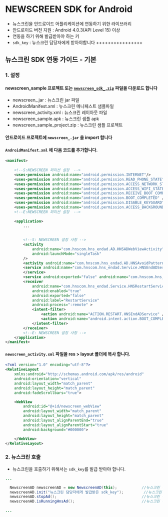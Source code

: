 # NEWSCREEN SDK for Android

* 뉴스크린을 안드로이드 어플리케이션에 연동하기 위한 라이브러리
* 안드로이드 버전 지원 : Android 4.0.3(API Level 15) 이상
* 연동을 하기 위해 발급받아야 하는 키
* `sdk_key` : 뉴스크린 담당자에게 받아야합니다 ++++++++++++++++


## 뉴스크린 SDK 연동 가이드 - 기본

### 1. 설정

#### newscreen_sample 프로젝트 또는 [`newscreen_sdk_.zip`](https://github.com/HNSCommunication/docs/raw/master/newscreen_sdk_1.0.zip) 파일을 다운로드 합니다
- newscreen_.jar : 뉴스크린 jar 파일
- AndroidManifest.xml : 뉴스크린 메니페스트 샘플파일
- newscreen_activity.xml : 뉴스크린 레이아웃 파일
- newscreen_sample.apk : 뉴스크린 샘플 apk
- newscreen_sample_project.zip : 뉴스크린 샘플 프로젝트
  

#### 안드로이드 프로젝트에 `newscreen_.jar` 을 import 합니다

#### `AndroidManifest.xml` 에 다음 코드를 추가합니다.
```Xml
<manifest>
  
    <!--S:NEWSCREEN 퍼미션 설정  -->
    <uses-permission android:name="android.permission.INTERNET"/>
    <uses-permission android:name="android.permission.READ_PHONE_STATE"/>
    <uses-permission android:name="android.permission.ACCESS_NETWORK_STATE"/>
    <uses-permission android:name="android.permission.ACCESS_WIFI_STATE" />
    <uses-permission android:name="android.permission.RECEIVE_BOOT_COMPLETED" />
    <uses-permission android:name="android.permission.BOOT_COMPLETED" />
    <uses-permission android:name="android.permission.DISABLE_KEYGUARD" />
    <uses-permission android:name="android.permission.ACCESS_BACKGROUND_SERVICE" />
    <!--E:NEWSCREEN 퍼미션 설정  -->
    
    <application>
        ...
        
  
        <!--S: NEWSCREEN 설정 사항 -->
        <activity
            android:name="com.hnscom.hns_endad.AD.HNSADWebViewActivity"
            android:launchMode="singleTask"
        />
        <activity android:name="com.hnscom.hns_endad.AD.HNSAvoidPatternActivity" />
        <service android:name="com.hnscom.hns_endad.Service.HNSEndADService">
        </service>
        <service android:exported="false" android:name="com.hnscom.hns_endad.Service.HNSForeGroundService" android:process=":locker" />
        <receiver
            android:name="com.hnscom.hns_endad.Service.HNSRestartService"
            android:enabled="true"
            android:exported="false"
            android:label="RestartService"
            android:process=":remote" >
            <intent-filter>
                <action android:name="ACTION.RESTART.HNSEndADService" />
                <action android:name="android.intent.action.BOOT_COMPLETED" />
            </intent-filter>
        </receiver>
        <!--E: NEWSCREEN 설정 사항 -->
    </application>
</manifest>
```

#### `newscreen_activity.xml` 파일을 res > layout 폴더에 복사 합니다.
```Xml
<?xml version="1.0" encoding="utf-8"?>
<RelativeLayout
    xmlns:android="http://schemas.android.com/apk/res/android"
    android:orientation="vertical"
    android:layout_width="match_parent"
    android:layout_height="match_parent"
    android:fadeScrollbars="true">

    <WebView
        android:id="@+id/newscreen_webView"
        android:layout_width="match_parent"
        android:layout_height="match_parent"
        android:layout_alignParentEnd="true"
        android:layout_alignParentStart="true"
        android:background="#000000">

    </WebView>
</RelativeLayout>

```

### 2. 뉴스크린 호출
- 뉴스크린을 호출하기 위해서는 `sdk_key`를 발급 받아야 합니다.

```Java
...

  NewscreenAD newscreenAD = new NewscreenAD(this);           //뉴스크린 정의
  newscreenAD.init("뉴스크린 담당자에게 발급받은 sdk_key");         //뉴스크린 시작
  newscreenAD.stopAd();                                      //뉴스크린 종료
  newscreenAD.isRunningHnsAd();                              //뉴스크린 동작중인 여부 확인
  
...
```
